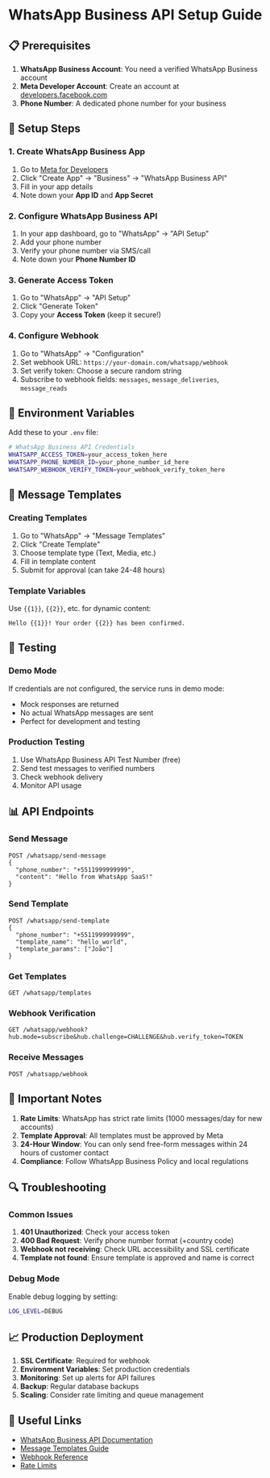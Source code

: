 # WhatsApp Business API Setup Guide

## 📋 Prerequisites

1. **WhatsApp Business Account**: You need a verified WhatsApp Business account
2. **Meta Developer Account**: Create an account at [developers.facebook.com](https://developers.facebook.com)
3. **Phone Number**: A dedicated phone number for your business

## 🔧 Setup Steps

### 1. Create WhatsApp Business App

1. Go to [Meta for Developers](https://developers.facebook.com)
2. Click "Create App" → "Business" → "WhatsApp Business API"
3. Fill in your app details
4. Note down your **App ID** and **App Secret**

### 2. Configure WhatsApp Business API

1. In your app dashboard, go to "WhatsApp" → "API Setup"
2. Add your phone number
3. Verify your phone number via SMS/call
4. Note down your **Phone Number ID**

### 3. Generate Access Token

1. Go to "WhatsApp" → "API Setup"
2. Click "Generate Token"
3. Copy your **Access Token** (keep it secure!)

### 4. Configure Webhook

1. Go to "WhatsApp" → "Configuration"
2. Set webhook URL: `https://your-domain.com/whatsapp/webhook`
3. Set verify token: Choose a secure random string
4. Subscribe to webhook fields: `messages`, `message_deliveries`, `message_reads`

## 🔐 Environment Variables

Add these to your `.env` file:

```bash
# WhatsApp Business API Credentials
WHATSAPP_ACCESS_TOKEN=your_access_token_here
WHATSAPP_PHONE_NUMBER_ID=your_phone_number_id_here
WHATSAPP_WEBHOOK_VERIFY_TOKEN=your_webhook_verify_token_here
```

## 📱 Message Templates

### Creating Templates

1. Go to "WhatsApp" → "Message Templates"
2. Click "Create Template"
3. Choose template type (Text, Media, etc.)
4. Fill in template content
5. Submit for approval (can take 24-48 hours)

### Template Variables

Use `{{1}}`, `{{2}}`, etc. for dynamic content:

```
Hello {{1}}! Your order {{2}} has been confirmed.
```

## 🧪 Testing

### Demo Mode

If credentials are not configured, the service runs in demo mode:
- Mock responses are returned
- No actual WhatsApp messages are sent
- Perfect for development and testing

### Production Testing

1. Use WhatsApp Business API Test Number (free)
2. Send test messages to verified numbers
3. Check webhook delivery
4. Monitor API usage

## 📊 API Endpoints

### Send Message
```
POST /whatsapp/send-message
{
  "phone_number": "+5511999999999",
  "content": "Hello from WhatsApp SaaS!"
}
```

### Send Template
```
POST /whatsapp/send-template
{
  "phone_number": "+5511999999999",
  "template_name": "hello_world",
  "template_params": ["João"]
}
```

### Get Templates
```
GET /whatsapp/templates
```

### Webhook Verification
```
GET /whatsapp/webhook?hub.mode=subscribe&hub.challenge=CHALLENGE&hub.verify_token=TOKEN
```

### Receive Messages
```
POST /whatsapp/webhook
```

## 🚨 Important Notes

1. **Rate Limits**: WhatsApp has strict rate limits (1000 messages/day for new accounts)
2. **Template Approval**: All templates must be approved by Meta
3. **24-Hour Window**: You can only send free-form messages within 24 hours of customer contact
4. **Compliance**: Follow WhatsApp Business Policy and local regulations

## 🔍 Troubleshooting

### Common Issues

1. **401 Unauthorized**: Check your access token
2. **400 Bad Request**: Verify phone number format (+country code)
3. **Webhook not receiving**: Check URL accessibility and SSL certificate
4. **Template not found**: Ensure template is approved and name is correct

### Debug Mode

Enable debug logging by setting:
```bash
LOG_LEVEL=DEBUG
```

## 📈 Production Deployment

1. **SSL Certificate**: Required for webhook
2. **Environment Variables**: Set production credentials
3. **Monitoring**: Set up alerts for API failures
4. **Backup**: Regular database backups
5. **Scaling**: Consider rate limiting and queue management

## 🔗 Useful Links

- [WhatsApp Business API Documentation](https://developers.facebook.com/docs/whatsapp)
- [Message Templates Guide](https://developers.facebook.com/docs/whatsapp/message-templates)
- [Webhook Reference](https://developers.facebook.com/docs/whatsapp/webhooks)
- [Rate Limits](https://developers.facebook.com/docs/whatsapp/cloud-api/rate-limits)
